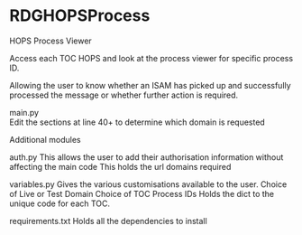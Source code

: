 # RDGHOPSProcess
HOPS Process Viewer

Access each TOC HOPS and look at the process viewer for specific process ID.

Allowing the user to know whether an ISAM has picked up and successfully processed the
message or whether further action is required.  

main.py  
    Edit the sections at line 40+ to determine which domain is requested

Additional modules

auth.py
    This allows the user to add their authorisation information without affecting the main code
    This holds the url domains required

variables.py
    Gives the various customisations available to the user.
    Choice of Live or Test Domain
    Choice of TOC
    Process IDs
    Holds the dict to the unique code for each TOC.

requirements.txt
    Holds all the dependencies to install
